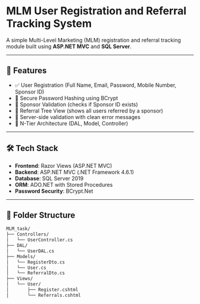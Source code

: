 # MLM User Registration and Referral Tracking System

A simple Multi-Level Marketing (MLM) registration and referral tracking module built using **ASP.NET MVC** and **SQL Server**.

---

## 🧾 Features

- ✅ User Registration (Full Name, Email, Password, Mobile Number, Sponsor ID)
- 🔐 Secure Password Hashing using BCrypt
- 🔗 Sponsor Validation (checks if Sponsor ID exists)
- 🌳 Referral Tree View (shows all users referred by a sponsor)
- 🧪 Server-side validation with clean error messages
- 📁 N-Tier Architecture (DAL, Model, Controller)

---

## 🛠 Tech Stack

- **Frontend**: Razor Views (ASP.NET MVC)
- **Backend**: ASP.NET MVC (.NET Framework 4.6.1)
- **Database**: SQL Server 2019
- **ORM**: ADO.NET with Stored Procedures
- **Password Security**: BCrypt.Net

---

## 📂 Folder Structure

```bash
MLM_task/
├── Controllers/
│   └── UserController.cs
├── DAL/
│   └── UserDAL.cs
├── Models/
│   └── RegisterDto.cs
│   └── User.cs
│   └── ReferralDto.cs
├── Views/
│   └── User/
│       ├── Register.cshtml
│       └── Referrals.cshtml
